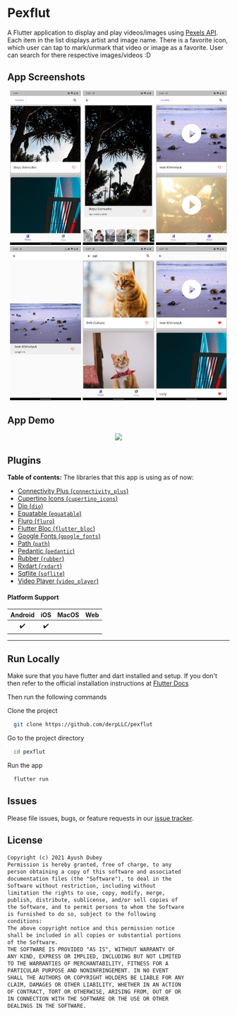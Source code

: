 # Pexflut

A Flutter application to display and play videos/images using [Pexels API](https://www.pexels.com/api/documentation/).
Each item in the list displays artist and image name. There is a favorite icon, which user can tap to mark/unmark that video or image as a favorite.
User can search for there respective images/videos :D

## App Screenshots

<p align="center">
  <img width="32%" src="images/pic-1.png?raw=true">
  <img width="32%" src="images/pic-2.png?raw=true">
  <img width="32%" src="images/pic-3.png?raw=true">
  <img width="32%" src="images/pic-4.png?raw=true">
  <img width="32%" src="images/pic-5.png?raw=true">
  <img width="32%" src="images/pic-6.png?raw=true">

</p>

## App Demo

<p align="center">
  <img width="50%" src="images/demo.gif?raw=true">
</p>

## Plugins

**Table of contents:**
The libraries that this app is using as of now:

- [Connectivity Plus (`connectivity_plus`)](https://pub.dev/packages/connectivity_plus)
- [Cupertino Icons (`cupertino_icons`)](https://pub.dev/packages/cupertino_icons)
- [Dio (`dio`)](https://pub.dev/packages/dio)
- [Equatable (`equatable`)](https://pub.dev/packages/equatable)
- [Fluro (`fluro`)](https://pub.dev/packages/fluro)
- [Flutter Bloc (`flutter_bloc`)](https://pub.dev/packages/flutter_bloc)
- [Google Fonts (`google_fonts`)](https://pub.dev/packages/google_fonts)
- [Path (`path`)](https://pub.dev/packages/path)
- [Pedantic (`pedantic`)](https://pub.dev/packages/pedantic)
- [Rubber (`rubber`)](https://pub.dev/packages/rubber)
- [Rxdart (`rxdart`)](https://pub.dev/packages/rxdart)
- [Sqflite (`sqflite`)](https://pub.dev/packages/sqflite)
- [Video Player (`video_player`)](https://pub.dev/packages/video_player)

#### Platform Support

| Android | iOS | MacOS | Web |
|:-------:|:---:|:-----:|:---:|
|    ✔️    |  ✔️  |       | ️  |

----

## Run Locally

Make sure that you have flutter and dart installed and setup. If you don't then refer to the official installation instructions at [Flutter Docs](https://flutter.dev/docs/get-started/install)

Then run the following commands

Clone the project

```bash
  git clone https://github.com/derpLLC/pexflut
```

Go to the project directory

```bash
  cd pexflut
```

Run the app

```bash
  flutter run
```

## Issues

Please file issues, bugs, or feature requests in our [issue tracker](https://github.com/derpLLC/pexflut/issues/new/choose).


## License

```
Copyright (c) 2021 Ayush Dubey
Permission is hereby granted, free of charge, to any
person obtaining a copy of this software and associated
documentation files (the "Software"), to deal in the
Software without restriction, including without
limitation the rights to use, copy, modify, merge,
publish, distribute, sublicense, and/or sell copies of
the Software, and to permit persons to whom the Software
is furnished to do so, subject to the following
conditions:
The above copyright notice and this permission notice
shall be included in all copies or substantial portions
of the Software.
THE SOFTWARE IS PROVIDED "AS IS", WITHOUT WARRANTY OF
ANY KIND, EXPRESS OR IMPLIED, INCLUDING BUT NOT LIMITED
TO THE WARRANTIES OF MERCHANTABILITY, FITNESS FOR A
PARTICULAR PURPOSE AND NONINFRINGEMENT. IN NO EVENT
SHALL THE AUTHORS OR COPYRIGHT HOLDERS BE LIABLE FOR ANY
CLAIM, DAMAGES OR OTHER LIABILITY, WHETHER IN AN ACTION
OF CONTRACT, TORT OR OTHERWISE, ARISING FROM, OUT OF OR
IN CONNECTION WITH THE SOFTWARE OR THE USE OR OTHER
DEALINGS IN THE SOFTWARE.
```